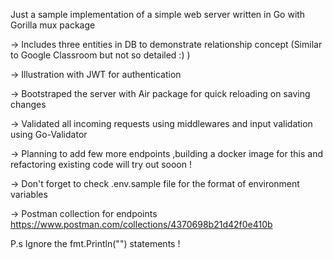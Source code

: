 Just a sample implementation of a simple web server written in Go with Gorilla mux package

-> Includes three entities in DB to demonstrate relationship concept  (Similar to Google Classroom but not so detailed :) )


-> Illustration with JWT for authentication

-> Bootstraped the server with Air package for quick reloading on saving changes 

-> Validated all incoming requests using middlewares and input validation using Go-Validator

-> Planning to add few more endpoints ,building a docker image for this and refactoring existing code will try out sooon !

-> Don't forget to check .env.sample file for the format of environment variables 


-> Postman collection for endpoints https://www.postman.com/collections/4370698b21d42f0e410b

P.s Ignore the fmt.Println("") statements !
